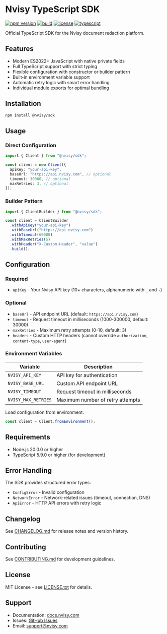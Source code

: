 # Nvisy TypeScript SDK

[![npm version](https://img.shields.io/npm/v/@nvisy/sdk?color=000000&style=flat-square)](https://www.npmjs.com/package/@nvisy/sdk)
[![build](https://img.shields.io/github/actions/workflow/status/nvisycom/sdk/build.yml?branch=main&color=000000&style=flat-square)](https://github.com/nvisycom/sdk/actions/workflows/build.yml)
[![license](https://img.shields.io/github/license/nvisycom/sdk?color=000000&style=flat-square)](https://github.com/nvisycom/sdk/blob/main/LICENSE)
[![typescript](https://img.shields.io/badge/TypeScript-5.9+-000000?style=flat-square&logo=typescript&logoColor=white)](https://www.typescriptlang.org/)

Official TypeScript SDK for the Nvisy document redaction platform.

## Features

- Modern ES2022+ JavaScript with native private fields
- Full TypeScript support with strict typing
- Flexible configuration with constructor or builder pattern
- Built-in environment variable support
- Automatic retry logic with smart error handling
- Individual module exports for optimal bundling

## Installation

```bash
npm install @nvisy/sdk
```

## Usage

### Direct Configuration

```typescript
import { Client } from "@nvisy/sdk";

const client = new Client({
  apiKey: "your-api-key",
  baseUrl: "https://api.nvisy.com", // optional
  timeout: 30000, // optional
  maxRetries: 3, // optional
});
```

### Builder Pattern

```typescript
import { ClientBuilder } from "@nvisy/sdk";

const client = ClientBuilder
  .withApiKey("your-api-key")
  .withBaseUrl("https://api.nvisy.com")
  .withTimeout(60000)
  .withMaxRetries(5)
  .withHeader("X-Custom-Header", "value")
  .build();
```

## Configuration

### Required

- `apiKey` - Your Nvisy API key (10+ characters, alphanumeric with `_` and `-`)

### Optional

- `baseUrl` - API endpoint URL (default: `https://api.nvisy.com`)
- `timeout` - Request timeout in milliseconds (1000-300000, default: 30000)
- `maxRetries` - Maximum retry attempts (0-10, default: 3)
- `headers` - Custom HTTP headers (cannot override `authorization`,
  `content-type`, `user-agent`)

### Environment Variables

| Variable            | Description                      |
| ------------------- | -------------------------------- |
| `NVISY_API_KEY`     | API key for authentication       |
| `NVISY_BASE_URL`    | Custom API endpoint URL          |
| `NVISY_TIMEOUT`     | Request timeout in milliseconds  |
| `NVISY_MAX_RETRIES` | Maximum number of retry attempts |

Load configuration from environment:

```typescript
const client = Client.fromEnvironment();
```

## Requirements

- Node.js 20.0.0 or higher
- TypeScript 5.9.0 or higher (for development)

## Error Handling

The SDK provides structured error types:

- `ConfigError` - Invalid configuration
- `NetworkError` - Network-related issues (timeout, connection, DNS)
- `ApiError` - HTTP API errors with retry logic

## Changelog

See [CHANGELOG.md](CHANGELOG.md) for release notes and version history.

## Contributing

See [CONTRIBUTING.md](CONTRIBUTING.md) for development guidelines.

## License

MIT License - see [LICENSE.txt](LICENSE.txt) for details.

## Support

- Documentation: [docs.nvisy.com](https://docs.nvisy.com)
- Issues: [GitHub Issues](https://github.com/nvisycom/sdk/issues)
- Email: [support@nvisy.com](mailto:support@nvisy.com)
